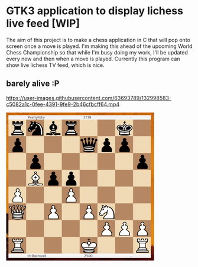 
# GTK3 application to display lichess live feed [WIP]

The aim of this project is to make a chess application in C that will pop onto screen once a move is played.  I'm making this ahead of the upcoming World Chess Championship so that while I'm busy doing my work, I'll be updated every now and then when a move is played. Currently this program can show live lichess TV feed, which is nice.

## barely alive :P

https://user-images.githubusercontent.com/63693789/132998583-c5082a1c-0fee-4391-9fe9-2b46cfbcff64.mp4


<p float="left">
<img src="img/progress1.png" width="400" height="400"/>
</p>
